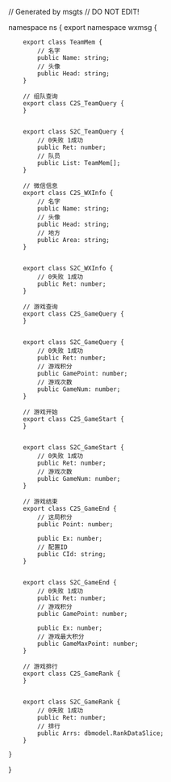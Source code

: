 // Generated by msgts
// DO NOT EDIT!

namespace ns {
	export namespace wxmsg {
		
		export class TeamMem {	
			// 名字
			public Name: string; 
			// 头像
			public Head: string; 
		}
		
		// 组队查询
		export class C2S_TeamQuery {	
		}
		
		
		export class S2C_TeamQuery {	
			// 0失败 1成功
			public Ret: number; 
			// 队员
			public List: TeamMem[]; 
		}
		
		// 微信信息
		export class C2S_WXInfo {	
			// 名字
			public Name: string; 
			// 头像
			public Head: string; 
			// 地方
			public Area: string; 
		}
		
		
		export class S2C_WXInfo {	
			// 0失败 1成功
			public Ret: number; 
		}
		
		// 游戏查询
		export class C2S_GameQuery {	
		}
		
		
		export class S2C_GameQuery {	
			// 0失败 1成功
			public Ret: number; 
			// 游戏积分
			public GamePoint: number; 
			// 游戏次数
			public GameNum: number; 
		}
		
		// 游戏开始
		export class C2S_GameStart {	
		}
		
		
		export class S2C_GameStart {	
			// 0失败 1成功
			public Ret: number; 
			// 游戏次数
			public GameNum: number; 
		}
		
		// 游戏结束
		export class C2S_GameEnd {	
			// 这局积分
			public Point: number; 
			
			public Ex: number; 
			// 配置ID
			public CId: string; 
		}
		
		
		export class S2C_GameEnd {	
			// 0失败 1成功
			public Ret: number; 
			// 游戏积分
			public GamePoint: number; 
			
			public Ex: number; 
			// 游戏最大积分
			public GameMaxPoint: number; 
		}
		
		// 游戏排行
		export class C2S_GameRank {	
		}
		
		
		export class S2C_GameRank {	
			// 0失败 1成功
			public Ret: number; 
			// 排行
			public Arrs: dbmodel.RankDataSlice; 
		}
		
	}
}
